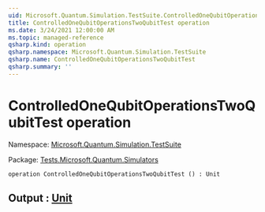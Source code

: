 ```yaml
---
uid: Microsoft.Quantum.Simulation.TestSuite.ControlledOneQubitOperationsTwoQubitTest
title: ControlledOneQubitOperationsTwoQubitTest operation
ms.date: 3/24/2021 12:00:00 AM
ms.topic: managed-reference
qsharp.kind: operation
qsharp.namespace: Microsoft.Quantum.Simulation.TestSuite
qsharp.name: ControlledOneQubitOperationsTwoQubitTest
qsharp.summary: ''
---
```


# ControlledOneQubitOperationsTwoQubitTest operation

Namespace: [Microsoft.Quantum.Simulation.TestSuite](xref:Microsoft.Quantum.Simulation.TestSuite)

Package: [Tests.Microsoft.Quantum.Simulators](https://nuget.org/packages/Tests.Microsoft.Quantum.Simulators)




```qsharp
operation ControlledOneQubitOperationsTwoQubitTest () : Unit
```


## Output : [Unit](xref:microsoft.quantum.lang-ref.unit)

